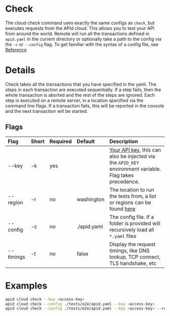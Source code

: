 # Check

The cloud check command uses exactly the same configs as `check`, but executes requests from the APId cloud. This allows you to test your API from around the world. Remote will run all the transactions defined in `apid.yaml` in the current directory or optionally take a path to the config via the `-c` or `--config` flag. To get familiar with the syntax of a config file, see [Reference](../reference/README.md)

# Details

Check takes all the transactions that you have specified in the yaml. The steps in each transaction are executed sequentially. If a step fails, then the whole transaction is aborted and the rest of the steps are ignored. Each step is executed on a remote server, in a location specified via the command line flags. If a transaction fails, this will be reported in the console and the next transaction will be started.

## Flags

| Flag      | Short | Required | Default     | Description                                                                                                                   |
| :-------- | :---- | :------- | :---------- | :---------------------------------------------------------------------------------------------------------------------------- |
| --key     | -k    | yes      |             | [Your API key](../cloud/README.md), this can also be injected via the `APID_KEY` environment variable. Flag takes precedence. |
| --region  | -r    | no       | washington  | The location to run the tests from, a list or regions can be found [here](../cloud/README.md)                                 |
| --config  | -c    | no       | ./apid.yaml | The config file. If a folder is provided will recursively load all `*.yaml` files                                             |
| --timings | -t    | no       | false       | Display the request timings, like DNS lookup, TCP connect, TLS handshake, etc                                                 |

# Examples

```bash
apid cloud check --key <access-key>
apid cloud check --config ./tests/e2e/apid.yaml --key <access-key>
apid cloud check --config ./tests/e2e/apid.yaml --key <access-key> --region washington
```
